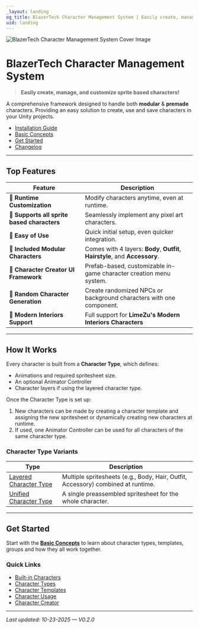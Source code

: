 ```yaml
---
_layout: landing
og_title: BlazerTech Character Management System | Easily create, manage, and customize sprite based characters in Unity
uid: landing
---
```


![BlazerTech Character Management System Cover Image](~/images/logos/blazertech-character-management-system-logo.png)

# **BlazerTech Character Management System**
> **Easily create, manage, and customize sprite based characters!**

A comprehensive framework designed to handle both **modular** & **premade** characters.
Providing an easy solution to create, use and save characters in your Unity projects.

- [Installation Guide](xref:installation)  
- [Basic Concepts](xref:basic-concepts)  
- [Get Started](xref:quick-start)  
- [Changelog](xref:changelog)  

---

## Top Features

| Feature                                    | Description                                                                  |
| ------------------------------------------ | ---------------------------------------------------------------------------- |
| 👀 **Runtime Customization**                | Modify characters anytime, even at runtime.                                  |
| 👀 **Supports all sprite based characters** | Seamlessly implement any pixel art characters.                               |
| 👀 **Easy of Use**                          | Quick initial setup, even quicker integration.                               |
| 👀 **Included Modular Characters**          | Comes with 4 layers: **Body**, **Outfit**, **Hairstyle**, and **Accessory**. |
| 👀 **Character Creator UI Framework**       | Prefab-based, customizable in-game character creation menu system.           |
| 👀 **Random Character Generation**          | Create randomized NPCs or background characters with one component.          |
| 👀 **Modern Interiors Support**             | Full support for **LimeZu's Modern Interiors Characters**                    |

---

## How It Works

Every character is built from a **Character Type**, which defines:
- Animations and required spritesheet size.  
- An optional Animator Controller
- Character layers if using the layered character type.

Once the Character Type is set up:
1. New characters can be made by creating a character template and assigning the new spritesheet or dynamically creating new characters at runtime.
2. If used, one Animator Controller can be used for all characters of the same character type. 

### Character Type Variants

| Type                       | Description                                                                      |
| -------------------------- | -------------------------------------------------------------------------------- |
| [Layered Character Type](xref:layered-character-type) | Multiple spritesheets (e.g., Body, Hair, Outfit, Accessory) combined at runtime. |
| [Unified Character Type](xref:unified-character-type) | A single preassembled spritesheet for the whole character.                       |

---

## Get Started

Start with the [**Basic Concepts**](xref:basic-concepts) to learn about character types, templates, groups and how they all work together.

### Quick Links
- [Built-in Characters](xref:built-in-characters)
- [Character Types](xref:character-types)
- [Character Templates](xref:character-templates)
- [Character Usage](xref:character-usage)
- [Character Creator](xref:character-creator-overview)

---

_Last updated: 10-23-2025 — V0.2.0_
